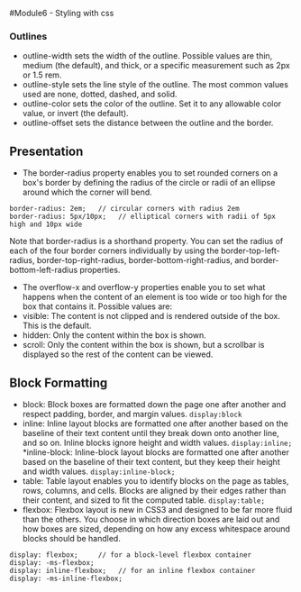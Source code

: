 #Module6 - Styling with css

### Outlines
	
* outline-width sets the width of the outline. Possible values are thin, medium (the default), and thick, or a specific measurement such as 2px or 1.5 rem.
* outline-style sets the line style of the outline. The most common values used are none, dotted, dashed, and solid.
* outline-color sets the color of the outline. Set it to any allowable color value, or invert (the default).
* outline-offset sets the distance between the outline and the border.

## Presentation

* The border-radius property enables you to set rounded corners on a box's border by defining the radius of the circle or radii of an ellipse around which the corner will bend.
```
border-radius: 2em;   // circular corners with radius 2em
border-radius: 5px/10px;   // elliptical corners with radii of 5px high and 10px wide
```
Note that border-radius is a shorthand property. You can set the radius of each of the four border corners individually by using the border-top-left-radius, border-top-right-radius, border-bottom-right-radius, and border-bottom-left-radius properties.

* The overflow-x and overflow-y properties enable you to set what happens when the content of an element is too wide or too high for the box that contains it. Possible values are:
* visible: The content is not clipped and is rendered outside of the box. This is the default.
* hidden: Only the content within the box is shown.
* scroll: Only the content within the box is shown, but a scrollbar is displayed so the rest of the content can be viewed.

## Block Formatting

* block: Block boxes are formatted down the page one after another and respect padding, border, and margin values.
`display:block`
* inline: Inline layout blocks are formatted one after another based on the baseline of their text content until they break down onto another line, and so on. Inline blocks ignore height and width values.
`display:inline;`
*inline-block: Inline-block layout blocks are formatted one after another based on the baseline of their text content, but they keep their height and width values.
`display:inline-block;`
* table: Table layout enables you to identify blocks on the page as tables, rows, columns, and cells. Blocks are aligned by their edges rather than their content, and sized to fit the computed table.
`display:table;`
* flexbox: Flexbox layout is new in CSS3 and designed to be far more fluid than the others. You choose in which direction boxes are laid out and how boxes are sized, depending on how any excess whitespace around blocks should be handled.
```
display: flexbox;     // for a block-level flexbox container
display: -ms-flexbox;
display: inline-flexbox;   // for an inline flexbox container
display: -ms-inline-flexbox;
```
